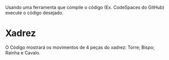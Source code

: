 Usando uma ferramenta que compile o código (Ex. CodeSpaces do GitHub) execute o código desejado.
# Xadrez
O Código mostrará os movimentos de 4 peças do xadrez: Torre; Bispo; Rainha e Cavalo.
